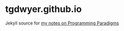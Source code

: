 # tgdwyer.github.io

Jekyll source for [my notes on Programming Paradigms](https://tgdwyer.github.io/)
